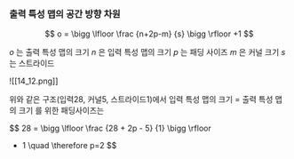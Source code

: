 
### 출력 특성 맵의 공간 방향 차원

$$
o =
\bigg \lfloor
\frac {n+2p-m} {s}
\bigg \rfloor
+1
$$

$o$ 는 출력 특성 맵의 크기
$n$ 은 입력 특성 맵의 크기
$p$ 는 패딩 사이즈
$m$ 은 커널 크기
$s$ 는 스트라이드

![[14_12.png]]

위와 같은 구조(입력28, 커널5, 스트라이드1)에서 입력 특성 맵의 크기 = 출력 특성 맵의 크기 를 위한 패딩사이즈는

$$
28 =
\bigg \lfloor
\frac {28 + 2p - 5} {1}
\bigg \rfloor
+ 1
\quad \therefore p=2
$$
